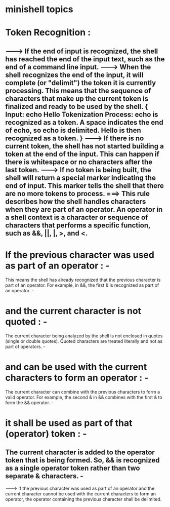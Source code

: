 # minishell topics

#  Token Recognition :

--->  If the end of input is recognized, the shell has reached the end of the input text, such as the end of a command line input.
--->  When the shell recognizes the end of the input, it will complete (or "delimit") the token it is currently processing. This means that the sequence of characters that make up the current token is finalized and ready to be used by the shell.
{
    Input: echo Hello
      Tokenization Process:
          echo is recognized as a token.
            A space indicates the end of echo, so echo is delimited.
              Hello is then recognized as a token.
}
--->  If there is no current token, the shell has not started building a token at the end of the input. This can happen if there is whitespace or no characters after the last token.
--->  If no token is being built, the shell will return a special marker indicating the end of input. This marker tells the shell that there are no more tokens to process.
===> This rule describes how the shell handles characters when they are part of an operator. An operator in a shell context is a character or sequence of characters that performs a specific function, such as &&, ||, |, >, and <.
------------------------------------------------------------------------------------------------------------------------------------------------------------------------------
# If the previous character was used as part of an operator :                                                                                                                -
This means the shell has already recognized that the previous character is part of an operator. For example, in &&, the first & is recognized as part of an operator.        -
# and the current character is not quoted :                                                                                                                                  -
The current character being analyzed by the shell is not enclosed in quotes (single or double quotes). Quoted characters are treated literally and not as part of operators. -
# and can be used with the current characters to form an operator :                                                                                                          -
The current character can combine with the previous characters to form a valid operator. For example, the second & in && combines with the first & to form the && operator.  -
# it shall be used as part of that (operator) token :                                                                                                                        -
The current character is added to the operator token that is being formed. So, && is recognized as a single operator token rather than two separate & characters.            -
------------------------------------------------------------------------------------------------------------------------------------------------------------------------------
--->  If the previous character was used as part of an operator and the current character cannot be used with the current characters to form an operator, the operator containing the previous character shall be delimited.




